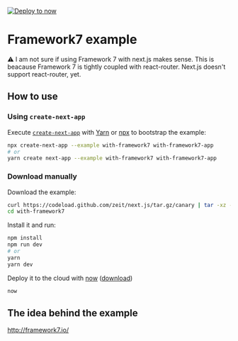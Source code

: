 [![Deploy to now](https://deploy.now.sh/static/button.svg)](https://deploy.now.sh/?repo=https://github.com/zeit/next.js/tree/master/examples/with-framework7)

# Framework7 example

⚠️ I am not sure if using Framework 7 with next.js makes sense. This is beacause Framework 7 is tightly coupled with react-router. Next.js doesn't support react-router, yet.

## How to use

### Using `create-next-app`

Execute [`create-next-app`](https://github.com/segmentio/create-next-app) with [Yarn](https://yarnpkg.com/lang/en/docs/cli/create/) or [npx](https://github.com/zkat/npx#readme) to bootstrap the example:

```bash
npx create-next-app --example with-framework7 with-framework7-app
# or
yarn create next-app --example with-framework7 with-framework7-app
```

### Download manually

Download the example:

```bash
curl https://codeload.github.com/zeit/next.js/tar.gz/canary | tar -xz --strip=2 next.js-canary/examples/with-framework7
cd with-framework7
```

Install it and run:

```bash
npm install
npm run dev
# or
yarn
yarn dev
```

Deploy it to the cloud with [now](https://zeit.co/now) ([download](https://zeit.co/download))

```bash
now
```

## The idea behind the example

http://framework7.io/
